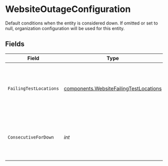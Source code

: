 # WebsiteOutageConfiguration

  Default conditions when the entity is considered down.
  If omitted or set to null, organization configuration will be used for this entity.


## Fields

| Field                                                                                            | Type                                                                                             | Required                                                                                         | Description                                                                                      | Example                                                                                          |
| ------------------------------------------------------------------------------------------------ | ------------------------------------------------------------------------------------------------ | ------------------------------------------------------------------------------------------------ | ------------------------------------------------------------------------------------------------ | ------------------------------------------------------------------------------------------------ |
| `FailingTestLocations`                                                                           | [components.WebsiteFailingTestLocations](../../models/components/websitefailingtestlocations.md) | :heavy_check_mark:                                                                               | How many locations must report a failure for an entity to be considered down.                    | all                                                                                              |
| `ConsecutiveForDown`                                                                             | *int*                                                                                            | :heavy_check_mark:                                                                               | Number of consecutive failing tests for an entity to be considered down.                         | 2                                                                                                |